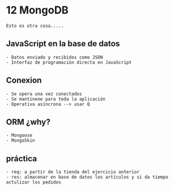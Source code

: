 # 12 MongoDB
	Esto es otra cosa.....
	
## JavaScript en la base de datos
	- Datos enviado y recibidos como JSON
	- Interfaz de programación directa en JavaScript
## Conexion
	- Se opera una vez conectados
	- Se mantinene para toda la aplicación
	- Operativa asíncrona --> usar Q
## ORM ¿why?
	- Mongoose
	- MongoSkin
## práctica
	- req: a partir de la tienda del ejercicio anterior
	- res: almacenar en base de datos los artículos y si da tiempo actulizar los pedidos


